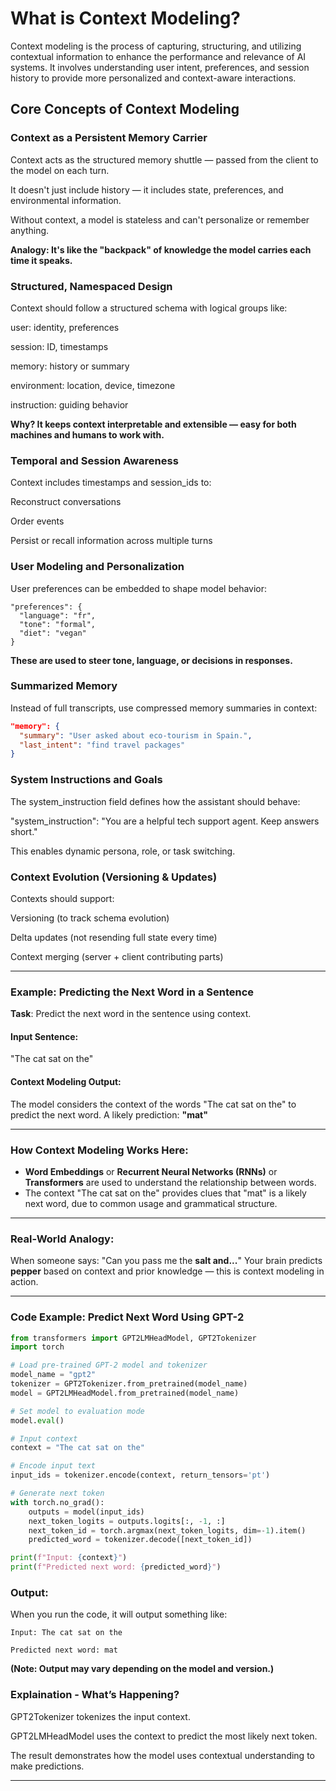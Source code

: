 ﻿# What is Context Modeling?

Context modeling is the process of capturing, structuring, and utilizing contextual information to enhance the performance and relevance of AI systems. It involves understanding user intent, preferences, and session history to provide more personalized and context-aware interactions.

## Core Concepts of Context Modeling

### Context as a Persistent Memory Carrier

Context acts as the structured memory shuttle — passed from the client to the model on each turn.

It doesn't just include history — it includes state, preferences, and environmental information.

Without context, a model is stateless and can't personalize or remember anything.

**Analogy: It's like the "backpack" of knowledge the model carries each time it speaks.**

### Structured, Namespaced Design

Context should follow a structured schema with logical groups like:

user: identity, preferences

session: ID, timestamps

memory: history or summary

environment: location, device, timezone

instruction: guiding behavior

**Why? It keeps context interpretable and extensible — easy for both machines and humans to work with.**

### Temporal and Session Awareness

Context includes timestamps and session_ids to:

Reconstruct conversations

Order events

Persist or recall information across multiple turns

### User Modeling and Personalization

User preferences can be embedded to shape model behavior:

````
"preferences": {
  "language": "fr",
  "tone": "formal",
  "diet": "vegan"
}
````

**These are used to steer tone, language, or decisions in responses.**

### Summarized Memory

Instead of full transcripts, use compressed memory summaries in context:

````json
"memory": {
  "summary": "User asked about eco-tourism in Spain.",
  "last_intent": "find travel packages"
}
````

### System Instructions and Goals

The system_instruction field defines how the assistant should behave:

"system_instruction": "You are a helpful tech support agent. Keep answers short."

This enables dynamic persona, role, or task switching.

### Context Evolution (Versioning & Updates)

Contexts should support:

Versioning (to track schema evolution)

Delta updates (not resending full state every time)

Context merging (server + client contributing parts)

---

### **Example: Predicting the Next Word in a Sentence**

**Task**: Predict the next word in the sentence using context.

#### **Input Sentence**:

"The cat sat on the"

#### **Context Modeling Output**:

The model considers the context of the words "The cat sat on the" to predict the next word.
A likely prediction: **"mat"**

---

### **How Context Modeling Works Here**:

* **Word Embeddings** or **Recurrent Neural Networks (RNNs)** or **Transformers** are used to understand the relationship between words.
* The context "The cat sat on the" provides clues that "mat" is a likely next word, due to common usage and grammatical structure.

---

### **Real-World Analogy**:

When someone says:
"Can you pass me the **salt and...**"
Your brain predicts **pepper** based on context and prior knowledge — this is context modeling in action.

---

### Code Example: Predict Next Word Using GPT-2

````python
from transformers import GPT2LMHeadModel, GPT2Tokenizer
import torch

# Load pre-trained GPT-2 model and tokenizer
model_name = "gpt2"
tokenizer = GPT2Tokenizer.from_pretrained(model_name)
model = GPT2LMHeadModel.from_pretrained(model_name)

# Set model to evaluation mode
model.eval()

# Input context
context = "The cat sat on the"

# Encode input text
input_ids = tokenizer.encode(context, return_tensors='pt')

# Generate next token
with torch.no_grad():
    outputs = model(input_ids)
    next_token_logits = outputs.logits[:, -1, :]
    next_token_id = torch.argmax(next_token_logits, dim=-1).item()
    predicted_word = tokenizer.decode([next_token_id])

print(f"Input: {context}")
print(f"Predicted next word: {predicted_word}")
````

### **Output**:

When you run the code, it will output something like:

````
Input: The cat sat on the

Predicted next word: mat
````

**(Note: Output may vary depending on the model and version.)**

### Explaination - What’s Happening?

GPT2Tokenizer tokenizes the input context.

GPT2LMHeadModel uses the context to predict the most likely next token.

The result demonstrates how the model uses contextual understanding to make predictions.

---